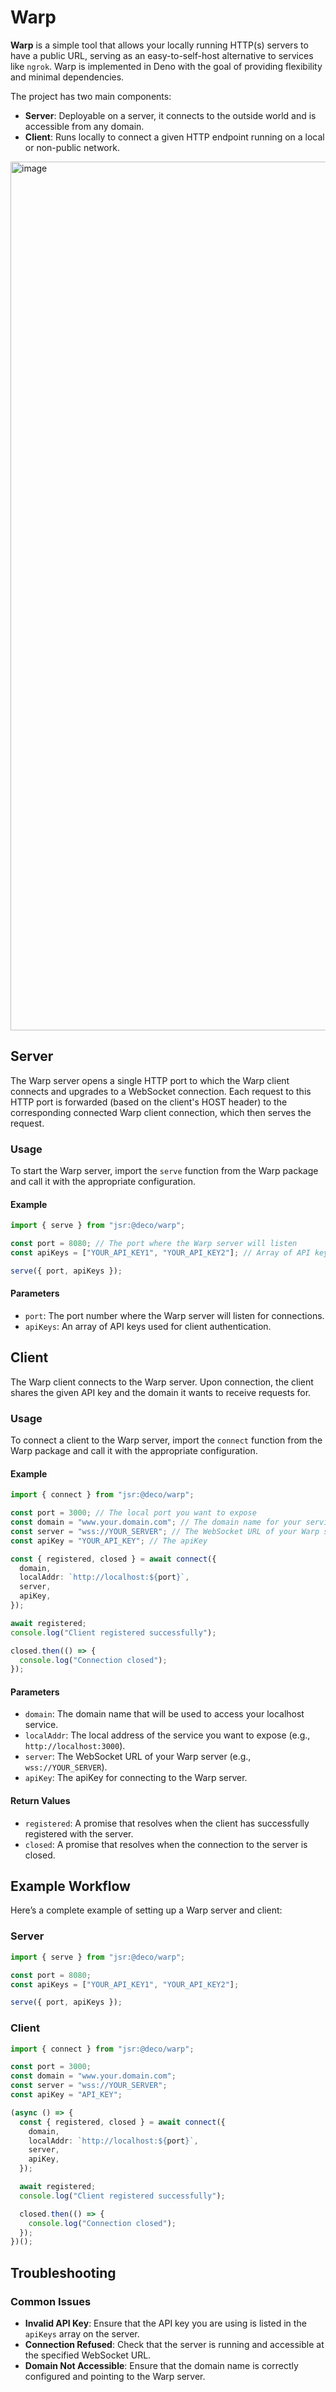# Warp

**Warp** is a simple tool that allows your locally running HTTP(s) servers to have a public URL, serving as an easy-to-self-host alternative to services like `ngrok`. Warp is implemented in Deno with the goal of providing flexibility and minimal dependencies.

The project has two main components:

- **Server**: Deployable on a server, it connects to the outside world and is accessible from any domain.
- **Client**: Runs locally to connect a given HTTP endpoint running on a local or non-public network.

<img width="1390" alt="image" src="https://github.com/deco-cx/warp/assets/5839364/914ab723-02cf-4a1a-9799-72671ffa5974">

## Server

The Warp server opens a single HTTP port to which the Warp client connects and upgrades to a WebSocket connection. Each request to this HTTP port is forwarded (based on the client's HOST header) to the corresponding connected Warp client connection, which then serves the request.

### Usage

To start the Warp server, import the `serve` function from the Warp package and call it with the appropriate configuration.

#### Example

```typescript
import { serve } from "jsr:@deco/warp";

const port = 8080; // The port where the Warp server will listen
const apiKeys = ["YOUR_API_KEY1", "YOUR_API_KEY2"]; // Array of API keys for authentication

serve({ port, apiKeys });
```

#### Parameters

- `port`: The port number where the Warp server will listen for connections.
- `apiKeys`: An array of API keys used for client authentication.

## Client

The Warp client connects to the Warp server. Upon connection, the client shares the given API key and the domain it wants to receive requests for.

### Usage

To connect a client to the Warp server, import the `connect` function from the Warp package and call it with the appropriate configuration.

#### Example

```typescript
import { connect } from "jsr:@deco/warp";

const port = 3000; // The local port you want to expose
const domain = "www.your.domain.com"; // The domain name for your service
const server = "wss://YOUR_SERVER"; // The WebSocket URL of your Warp server
const apiKey = "YOUR_API_KEY"; // The apiKey

const { registered, closed } = await connect({
  domain,
  localAddr: `http://localhost:${port}`,
  server,
  apiKey,
});

await registered;
console.log("Client registered successfully");

closed.then(() => {
  console.log("Connection closed");
});
```

#### Parameters

- `domain`: The domain name that will be used to access your localhost service.
- `localAddr`: The local address of the service you want to expose (e.g., `http://localhost:3000`).
- `server`: The WebSocket URL of your Warp server (e.g., `wss://YOUR_SERVER`).
- `apiKey`: The apiKey for connecting to the Warp server.

#### Return Values

- `registered`: A promise that resolves when the client has successfully registered with the server.
- `closed`: A promise that resolves when the connection to the server is closed.

## Example Workflow

Here’s a complete example of setting up a Warp server and client:

### Server

```typescript
import { serve } from "jsr:@deco/warp";

const port = 8080;
const apiKeys = ["YOUR_API_KEY1", "YOUR_API_KEY2"];

serve({ port, apiKeys });
```

### Client

```typescript
import { connect } from "jsr:@deco/warp";

const port = 3000;
const domain = "www.your.domain.com";
const server = "wss://YOUR_SERVER";
const apiKey = "API_KEY";

(async () => {
  const { registered, closed } = await connect({
    domain,
    localAddr: `http://localhost:${port}`,
    server,
    apiKey,
  });

  await registered;
  console.log("Client registered successfully");

  closed.then(() => {
    console.log("Connection closed");
  });
})();
```

## Troubleshooting

### Common Issues

- **Invalid API Key**: Ensure that the API key you are using is listed in the `apiKeys` array on the server.
- **Connection Refused**: Check that the server is running and accessible at the specified WebSocket URL.
- **Domain Not Accessible**: Ensure that the domain name is correctly configured and pointing to the Warp server.
